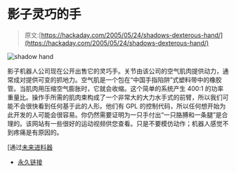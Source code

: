 # 影子灵巧的手

> 原文:[https://hackaday.com/2005/05/24/shadows-dexterous-hand/](https://hackaday.com/2005/05/24/shadows-dexterous-hand/)

![shadow hand](img/a2610087fc1d7bbb9babf175305c6cac.png)

影子机器人公司现在公开出售它的灵巧手。关节由该公司的空气肌肉提供动力，通常成对提供可变的抓地力。空气肌是一个包在“中国手指陷阱”式塑料带中的橡胶管。当肌肉用压缩空气膨胀时，它就会收缩。这个简单的系统产生 400:1 的功率重量比。操作手所需的肌肉束构成了一个非常大的大力水手式的前臂，所以我们可能不会很快看到任何基于此的人形。他们有 GPL 的控制代码，所以任何想开始为此开发的人可能会很容易。你仍然需要证明为一只手付出“一只胳膊和一条腿”是合理的。该网站有一些很好的运动视频供您查看。只是不要模仿动作；机器人感觉不到疼痛是有原因的。

[通过[未来进料器](http://futurefeeder.com/)

*   [永久链接](http://www.shadow.org.uk/products/newhand.shtml)
